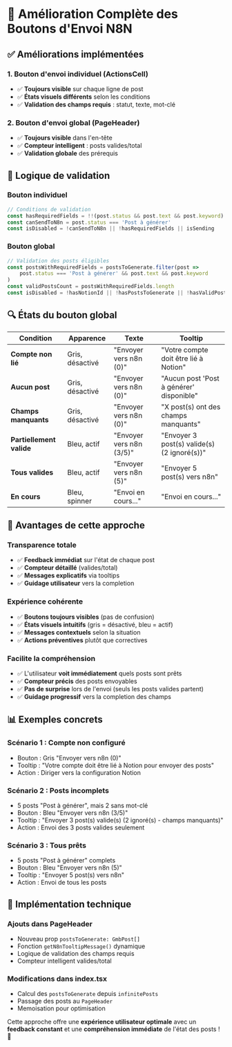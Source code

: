 # 🎯 Amélioration Complète des Boutons d'Envoi N8N

## ✅ Améliorations implémentées

### **1. Bouton d'envoi individuel (ActionsCell)**
- ✅ **Toujours visible** sur chaque ligne de post
- ✅ **États visuels différents** selon les conditions
- ✅ **Validation des champs requis** : statut, texte, mot-clé

### **2. Bouton d'envoi global (PageHeader)** 
- ✅ **Toujours visible** dans l'en-tête
- ✅ **Compteur intelligent** : posts valides/total
- ✅ **Validation globale** des prérequis

## 🎨 Logique de validation

### **Bouton individuel**
```typescript
// Conditions de validation
const hasRequiredFields = !!(post.status && post.text && post.keyword)
const canSendToN8n = post.status === 'Post à générer'
const isDisabled = !canSendToN8n || !hasRequiredFields || isSending
```

### **Bouton global**
```typescript
// Validation des posts éligibles
const postsWithRequiredFields = postsToGenerate.filter(post => 
    post.status === 'Post à générer' && post.text && post.keyword
)
const validPostsCount = postsWithRequiredFields.length
const isDisabled = !hasNotionId || !hasPostsToGenerate || !hasValidPosts
```

## 🔍 États du bouton global

| Condition | Apparence | Texte | Tooltip |
|-----------|-----------|-------|---------|
| **Compte non lié** | Gris, désactivé | "Envoyer vers n8n (0)" | "Votre compte doit être lié à Notion" |
| **Aucun post** | Gris, désactivé | "Envoyer vers n8n (0)" | "Aucun post 'Post à générer' disponible" |
| **Champs manquants** | Gris, désactivé | "Envoyer vers n8n (0)" | "X post(s) ont des champs manquants" |
| **Partiellement valide** | Bleu, actif | "Envoyer vers n8n (3/5)" | "Envoyer 3 post(s) valide(s) (2 ignoré(s))" |
| **Tous valides** | Bleu, actif | "Envoyer vers n8n (5)" | "Envoyer 5 post(s) vers n8n" |
| **En cours** | Bleu, spinner | "Envoi en cours..." | "Envoi en cours..." |

## 🎯 Avantages de cette approche

### **Transparence totale**
- ✅ **Feedback immédiat** sur l'état de chaque post
- ✅ **Compteur détaillé** (valides/total) 
- ✅ **Messages explicatifs** via tooltips
- ✅ **Guidage utilisateur** vers la completion

### **Expérience cohérente**
- ✅ **Boutons toujours visibles** (pas de confusion)
- ✅ **États visuels intuitifs** (gris = désactivé, bleu = actif)
- ✅ **Messages contextuels** selon la situation
- ✅ **Actions préventives** plutôt que correctives

### **Facilite la compréhension**
- ✅ L'utilisateur **voit immédiatement** quels posts sont prêts
- ✅ **Compteur précis** des posts envoyables
- ✅ **Pas de surprise** lors de l'envoi (seuls les posts valides partent)
- ✅ **Guidage progressif** vers la completion des champs

## 📊 Exemples concrets

### **Scénario 1 : Compte non configuré**
- Bouton : Gris "Envoyer vers n8n (0)"
- Tooltip : "Votre compte doit être lié à Notion pour envoyer des posts"
- Action : Diriger vers la configuration Notion

### **Scénario 2 : Posts incomplets**
- 5 posts "Post à générer", mais 2 sans mot-clé
- Bouton : Bleu "Envoyer vers n8n (3/5)"
- Tooltip : "Envoyer 3 post(s) valide(s) (2 ignoré(s) - champs manquants)"
- Action : Envoi des 3 posts valides seulement

### **Scénario 3 : Tous prêts**
- 5 posts "Post à générer" complets
- Bouton : Bleu "Envoyer vers n8n (5)"
- Tooltip : "Envoyer 5 post(s) vers n8n"
- Action : Envoi de tous les posts

## 🔧 Implémentation technique

### **Ajouts dans PageHeader**
- Nouveau prop `postsToGenerate: GmbPost[]`
- Fonction `getN8nTooltipMessage()` dynamique
- Logique de validation des champs requis
- Compteur intelligent valides/total

### **Modifications dans index.tsx**
- Calcul des `postsToGenerate` depuis `infinitePosts`
- Passage des posts au `PageHeader`
- Memoisation pour optimisation

Cette approche offre une **expérience utilisateur optimale** avec un **feedback constant** et une **compréhension immédiate** de l'état des posts ! 🎉